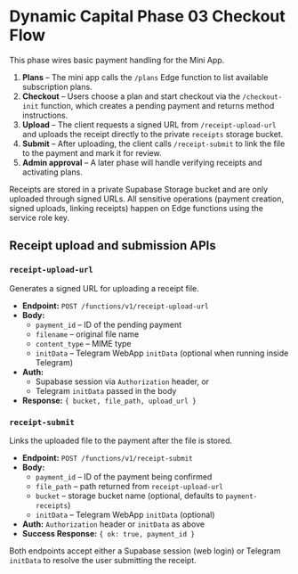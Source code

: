 # Dynamic Capital Phase 03 Checkout Flow

This phase wires basic payment handling for the Mini App.

1. **Plans** – The mini app calls the `/plans` Edge function to list available subscription plans.
2. **Checkout** – Users choose a plan and start checkout via the `/checkout-init` function, which creates a pending payment and returns method instructions.
3. **Upload** – The client requests a signed URL from `/receipt-upload-url` and uploads the receipt directly to the private `receipts` storage bucket.
4. **Submit** – After uploading, the client calls `/receipt-submit` to link the file to the payment and mark it for review.
5. **Admin approval** – A later phase will handle verifying receipts and activating plans.

Receipts are stored in a private Supabase Storage bucket and are only uploaded through signed URLs. All sensitive operations (payment creation, signed uploads, linking receipts) happen on Edge functions using the service role key.

## Receipt upload and submission APIs

### `receipt-upload-url`

Generates a signed URL for uploading a receipt file.

- **Endpoint:** `POST /functions/v1/receipt-upload-url`
- **Body:**
  - `payment_id` – ID of the pending payment
  - `filename` – original file name
  - `content_type` – MIME type
  - `initData` – Telegram WebApp `initData` (optional when running inside Telegram)
- **Auth:**
  - Supabase session via `Authorization` header, or
  - Telegram `initData` passed in the body
- **Response:** `{ bucket, file_path, upload_url }`

### `receipt-submit`

Links the uploaded file to the payment after the file is stored.

- **Endpoint:** `POST /functions/v1/receipt-submit`
- **Body:**
  - `payment_id` – ID of the payment being confirmed
  - `file_path` – path returned from `receipt-upload-url`
  - `bucket` – storage bucket name (optional, defaults to `payment-receipts`)
  - `initData` – Telegram WebApp `initData` (optional)
- **Auth:** `Authorization` header or `initData` as above
- **Success Response:** `{ ok: true, payment_id }`

Both endpoints accept either a Supabase session (web login) or Telegram `initData` to resolve the user submitting the receipt.

